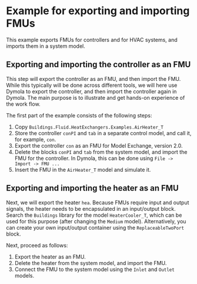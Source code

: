 # Example for exporting and importing FMUs

This example exports FMUs for controllers and for HVAC
systems, and imports them in a system model.

## Exporting and importing the controller as an FMU

This step will export the controller as an FMU, and then import the FMU.
While this typically will be done across different tools, we will here
use Dymola to export the controller, and then import the controller again in Dymola.
The main purpose is to illustrate and get hands-on experience of the work flow.

The first part of the example consists of the following steps:

1. Copy `Buildings.Fluid.HeatExchangers.Examples.AirHeater_T`
1. Store the controller `conPI` and `tab` in a separate control model,
   and call it, for example, `con`.
1. Export the controller `con` as an FMU for Model Exchange, version 2.0.
1. Delete the blocks `conPI` and `tab` from the system model,
   and import the FMU for the controller. In Dymola, this can be
   done using `File -> Import -> FMU ...`
1. Insert the FMU in the `AirHeater_T` model and simulate it.


## Exporting and importing the heater as an FMU

Next, we will export the heater `hea`.
Because FMUs require input and output signals, the heater
needs to be encapsulated in an input/output block.
Search the `Buildings` library for the model `HeaterCooler_T`,
which can be used for this purpose (after changing the `Medium` model).
Alternatively, you can create your own input/output container
using the `ReplaceableTwoPort` block.

Next, proceed as follows:

1. Export the heater as an FMU.
1. Delete the heater from the system model, and import the FMU.
1. Connect the FMU to the system model using the `Inlet` and `Outlet` models.
